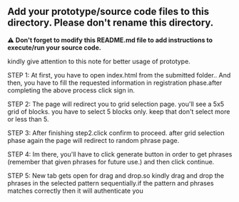 ## Add your prototype/source code files to this directory. Please don't rename this directory.

⚠ **Don't forget to modify this README.md file to add instructions to execute/run your source code.**

kindly give attention to this note for better usage of prototype.

STEP 1: At first, you have to open index.html from the submitted folder..
                And then, you have to fill the requested information in registration phase.after
                completing the above process click sign in.

STEP 2: The page will redirect you to grid selection page. you'll see a 5x5 grid of blocks.
                you have to select 5 blocks only. keep that don't select more or less than 5.

STEP 3: After finishing step2.click confirm to proceed.
                after grid selection phase again the page will redirect to random phrase page.

STEP 4: Im there, you'll have to click generate button in order to get phrases
               (remember that given phrases for future use.) and then click continue.

STEP 5: New tab gets open for drag and drop.so kindly drag and drop the phrases in
                the selected pattern sequentially.if the pattern and phrases matches correctly 
                then it will authenticate you
